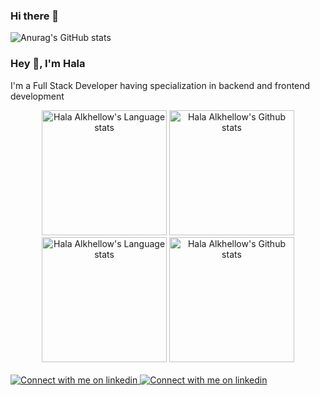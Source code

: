 ### Hi there 👋

<!--
**halakhellow/halakhellow** is a ✨ _special_ ✨ repository because its `README.md` (this file) appears on your GitHub profile.

Here are some ideas to get you started:

- 🔭 I’m currently working on ...
- 🌱 I’m currently learning ...
- 👯 I’m looking to collaborate on ...
- 🤔 I’m looking for help with ...
- 💬 Ask me about ...
- 📫 How to reach me: ...
- 😄 Pronouns: ...
- ⚡ Fun fact: ...
-->

![Anurag's GitHub stats](https://github-readme-stats.vercel.app/api?username=halakhellow&show_icons=true&theme=algolia )
### Hey 👋, I'm Hala

I'm a Full Stack Developer having specialization in backend and frontend development

<!-- Light Mode -->
<div align="center"> 
<img height=200 src="https://github-readme-stats-git-master-rstaa-halakhellow.vercel.app/api/top-langs/?username=halakhellow&layout=compact&langs_count=10&hide_border=1&role=OWNER,COLLABORATOR#gh-light-mode-only" alt="Hala Alkhellow's Language stats" />
<img height=200 src="https://github-readme-stats-git-master-rstaa-halakhellow.vercel.app/api?username=halakhellow&show_icons=true&count_private=true&line_height=28&hide_border=1&include_all_commits=true&card_width=450&role=OWNER,COLLABORATOR&exclude_repo=github-readme-stats#gh-light-mode-only" alt="Hala Alkhellow's Github stats" />
</div>

<!-- Dark Mode -->
<div align="center"> 
<img height=200 src="https://github-readme-stats-git-master-rstaa-halakhellow.vercel.app/api/top-langs/?username=rickstaa&layout=compact&langs_count=10&hide_border=1&role=OWNER,COLLABORATOR&theme=dark&bg_color=000000#gh-dark-mode-only" alt="Hala Alkhellow's Language stats" />
<img height=200 src="https://github-readme-stats-git-master-rstaa-halakhellow.vercel.app/api?username=rickstaa&show_icons=true&count_private=true&line_height=28&hide_border=1&include_all_commits=true&card_width=450&role=OWNER,COLLABORATOR&exclude_repo=github-readme-stats&theme=dark&bg_color=000000#gh-dark-mode-only" alt="Hala Alkhellow's Github stats" />
</div>

<br/>

<!-- Social button -->
<!-- Light Mode -->
<a href="https://www.linkedin.com/in/halakhellow#gh-light-mode-only">
<img src="https://img.shields.io/badge/LinkedIn-3572A5?style=for-the-badge&logo=linkedin&logoColor=white#gh-light-mode-only" alt="Connect with me on linkedin" >
</a>
<!-- Dark Mode -->
<a href="https://www.linkedin.com/in/halakhellow#gh-dark-mode-only">
<img src="https://img.shields.io/badge/LinkedIn-ffffff?style=for-the-badge&logo=linkedin&logoColor=0690FA#gh-dark-mode-only" alt="Connect with me on linkedin" >
</a>

</div>
